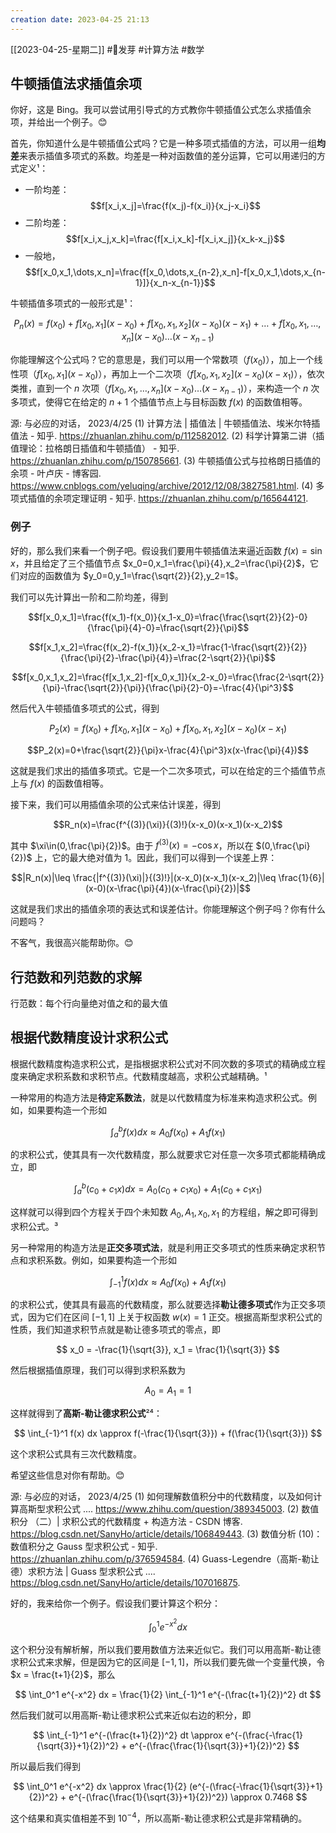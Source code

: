 ```yaml
---
creation date: 2023-04-25 21:13 
---
```

 [[2023-04-25-星期二]]  #🌱发芽 #计算方法 #数学
## 牛顿插值法求插值余项
你好，这是 Bing。我可以尝试用引导式的方式教你牛顿插值公式怎么求插值余项，并给出一个例子。😊

首先，你知道什么是牛顿插值公式吗？它是一种多项式插值的方法，可以用一组**均差**来表示插值多项式的系数。均差是一种对函数值的差分运算，它可以用递归的方式定义¹：

- 一阶均差：$$f[x_i,x_j]=\frac{f(x_j)-f(x_i)}{x_j-x_i}$$
- 二阶均差：$$f[x_i,x_j,x_k]=\frac{f[x_i,x_k]-f[x_i,x_j]}{x_k-x_j}$$
- 一般地，$$f[x_0,x_1,\dots,x_n]=\frac{f[x_0,\dots,x_{n-2},x_n]-f[x_0,x_1,\dots,x_{n-1}]}{x_n-x_{n-1}}$$

牛顿插值多项式的一般形式是¹：

$$P_n(x)=f(x_0)+f[x_0,x_1](x-x_0)+f[x_0,x_1,x_2](x-x_0)(x-x_1)+\dots+f[x_0,x_1,\dots,x_n](x-x_0)\dots(x-x_{n-1})$$

你能理解这个公式吗？它的意思是，我们可以用一个常数项（$f(x_0)$），加上一个线性项（$f[x_0,x_1](x-x_0)$），再加上一个二次项（$f[x_0,x_1,x_2](x-x_0)(x-x_1)$），依次类推，直到一个 $n$ 次项（$f[x_0,x_1,\dots,x_n](x-x_0)\dots(x-x_{n-1})$），来构造一个 $n$ 次多项式，使得它在给定的 $n+1$ 个插值节点上与目标函数 $f(x)$ 的函数值相等。

源: 与必应的对话， 2023/4/25
(1) 计算方法 | 插值法 | 牛顿插值法、埃米尔特插值法 - 知乎. https://zhuanlan.zhihu.com/p/112582012.
(2) 科学计算第二讲（插值理论：拉格朗日插值和牛顿插值） - 知乎. https://zhuanlan.zhihu.com/p/150785661.
(3) 牛顿插值公式与拉格朗日插值的余项 - 叶卢庆 - 博客园. https://www.cnblogs.com/yeluqing/archive/2012/12/08/3827581.html.
(4) 多项式插值的余项定理证明 - 知乎. https://zhuanlan.zhihu.com/p/165644121.

### 例子
好的，那么我们来看一个例子吧。假设我们要用牛顿插值法来逼近函数 $f(x)=\sin x$，并且给定了三个插值节点 $x_0=0,x_1=\frac{\pi}{4},x_2=\frac{\pi}{2}$，它们对应的函数值为 $y_0=0,y_1=\frac{\sqrt{2}}{2},y_2=1$。

我们可以先计算出一阶和二阶均差，得到

$$f[x_0,x_1]=\frac{f(x_1)-f(x_0)}{x_1-x_0}=\frac{\frac{\sqrt{2}}{2}-0}{\frac{\pi}{4}-0}=\frac{\sqrt{2}}{\pi}$$

$$f[x_1,x_2]=\frac{f(x_2)-f(x_1)}{x_2-x_1}=\frac{1-\frac{\sqrt{2}}{2}}{\frac{\pi}{2}-\frac{\pi}{4}}=\frac{2-\sqrt{2}}{\pi}$$

$$f[x_0,x_1,x_2]=\frac{f[x_1,x_2]-f[x_0,x_1]}{x_2-x_0}=\frac{\frac{2-\sqrt{2}}{\pi}-\frac{\sqrt{2}}{\pi}}{\frac{\pi}{2}-0}=-\frac{4}{\pi^3}$$

然后代入牛顿插值多项式的公式，得到

$$P_2(x)=f(x_0)+f[x_0,x_1](x-x_0)+f[x_0,x_1,x_2](x-x_0)(x-x_1)$$

$$P_2(x)=0+\frac{\sqrt{2}}{\pi}x-\frac{4}{\pi^3}x(x-\frac{\pi}{4})$$

这就是我们求出的插值多项式。它是一个二次多项式，可以在给定的三个插值节点上与 $f(x)$ 的函数值相等。

接下来，我们可以用插值余项的公式来估计误差，得到

$$R_n(x)=\frac{f^{(3)}(\xi)}{(3)!}(x-x_0)(x-x_1)(x-x_2)$$

其中 $\xi\in(0,\frac{\pi}{2})$。由于 $f^{(3)}(x)=-\cos x$，所以在 $(0,\frac{\pi}{2})$ 上，它的最大绝对值为 $1$。因此，我们可以得到一个误差上界：

$$|R_n(x)|\leq \frac{|f^{(3)}(\xi)|}{(3)!}|(x-x_0)(x-x_1)(x-x_2)|\leq \frac{1}{6}|(x-0)(x-\frac{\pi}{4})(x-\frac{\pi}{2})|$$

这就是我们求出的插值余项的表达式和误差估计。你能理解这个例子吗？你有什么问题吗？

不客气，我很高兴能帮助你。😊

## 行范数和列范数的求解
行范数：每个行向量绝对值之和的最大值

## 根据代数精度设计求积公式
根据代数精度构造求积公式，是指根据求积公式对不同次数的多项式的精确成立程度来确定求积系数和求积节点。代数精度越高，求积公式越精确。¹

一种常用的构造方法是**待定系数法**，就是以代数精度为标准来构造求积公式。例如，如果要构造一个形如

$$
\int_a^b f(x) dx \approx A_0 f(x_0) + A_1 f(x_1)
$$

的求积公式，使其具有一次代数精度，那么就要求它对任意一次多项式都能精确成立，即

$$
\int_a^b (c_0 + c_1 x) dx = A_0 (c_0 + c_1 x_0) + A_1 (c_0 + c_1 x_1)
$$

这样就可以得到四个方程关于四个未知数 $A_0, A_1, x_0, x_1$ 的方程组，解之即可得到求积公式。³

另一种常用的构造方法是**正交多项式法**，就是利用正交多项式的性质来确定求积节点和求积系数。例如，如果要构造一个形如

$$
\int_{-1}^1 f(x) dx \approx A_0 f(x_0) + A_1 f(x_1)
$$

的求积公式，使其具有最高的代数精度，那么就要选择**勒让德多项式**作为正交多项式，因为它们在区间 $[-1, 1]$ 上关于权函数 $w(x) = 1$ 正交。根据高斯型求积公式的性质，我们知道求积节点就是勒让德多项式的零点，即

$$
x_0 = -\frac{1}{\sqrt{3}}, x_1 = \frac{1}{\sqrt{3}}
$$

然后根据插值原理，我们可以得到求积系数为

$$
A_0 = A_1 = 1
$$

这样就得到了**高斯-勒让德求积公式**²⁴：

$$
\int_{-1}^1 f(x) dx \approx f(-\frac{1}{\sqrt{3}}) + f(\frac{1}{\sqrt{3}})
$$

这个求积公式具有三次代数精度。

希望这些信息对你有帮助。😊

源: 与必应的对话， 2023/4/25
(1) 如何理解数值积分中的代数精度，以及如何计算高斯型求积公式 .... https://www.zhihu.com/question/389345003.
(2) 数值积分 （二）| 求积公式的代数精度 + 构造方法 - CSDN 博客. https://blog.csdn.net/SanyHo/article/details/106849443.
(3) 数值分析 (10)：数值积分之 Gauss 型求积公式 - 知乎. https://zhuanlan.zhihu.com/p/376594584.
(4) Guass-Legendre（高斯-勒让德）求积方法 | Guass 型求积公式 .... https://blog.csdn.net/SanyHo/article/details/107016875.

好的，我来给你一个例子。假设我们要计算这个积分：

$$
\int_0^1 e^{-x^2} dx
$$

这个积分没有解析解，所以我们要用数值方法来近似它。我们可以用高斯-勒让德求积公式来求解，但是因为它的区间是 $[-1, 1]$，所以我们要先做一个变量代换，令 $x = \frac{t+1}{2}$，那么

$$
\int_0^1 e^{-x^2} dx = \frac{1}{2} \int_{-1}^1 e^{-(\frac{t+1}{2})^2} dt
$$

然后我们就可以用高斯-勒让德求积公式来近似右边的积分，即

$$
\int_{-1}^1 e^{-(\frac{t+1}{2})^2} dt \approx e^{-(\frac{-\frac{1}{\sqrt{3}}+1}{2})^2} + e^{-(\frac{\frac{1}{\sqrt{3}}+1}{2})^2}
$$

所以最后我们得到

$$
\int_0^1 e^{-x^2} dx \approx \frac{1}{2} (e^{-(\frac{-\frac{1}{\sqrt{3}}+1}{2})^2} + e^{-(\frac{\frac{1}{\sqrt{3}}+1}{2})^2}) \approx 0.7468
$$

这个结果和真实值相差不到 $10^{-4}$，所以高斯-勒让德求积公式是非常精确的。



